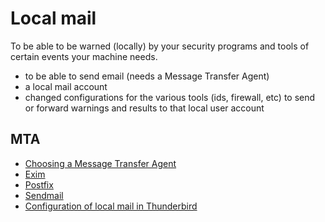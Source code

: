 # Local mail

To be able to be warned (locally) by your security programs and tools of certain events your machine needs.
* to be able to send email (needs a Message Transfer Agent)
* a local mail account 
* changed configurations for the various tools (ids, firewall, etc) to send or forward warnings and results to that local user account 

## MTA

* [Choosing a Message Transfer Agent](Choosing-Message-Transfer-Agent.md)
* [Exim](Exim.md)
* [Postfix](Postfix.md)
* [Sendmail](Sendmail.md)
* [Configuration of local mail in Thunderbird](Configuration-of-local-mail-in-Thunderbird.md)

